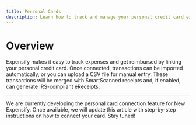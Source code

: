 ```yaml
---
title: Personal Cards
description: Learn how to track and manage your personal credit card expenses in Expensify through automatic imports or manual uploads. 
---
```


# Overview

Expensify makes it easy to track expenses and get reimbursed by linking your personal credit card. Once connected, transactions can be imported automatically, or you can upload a CSV file for manual entry. These transactions will be merged with SmartScanned receipts and, if enabled, can generate IRS-compliant eReceipts.  

---

We are currently developing the personal card connection feature for New Expensify. Once available, we will update this article with step-by-step instructions on how to connect your card. Stay tuned!
